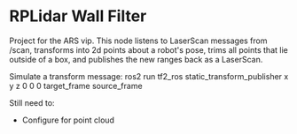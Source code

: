 # RPLidar Wall Filter
Project for the ARS vip. This node listens to LaserScan messages from /scan, transforms into 2d points about a robot's pose, trims all points that lie outside of a box, and publishes the new ranges back as a LaserScan.		

Simulate a transform message:
 ros2 run tf2_ros static_transform_publisher x y z 0 0 0 target_frame source_frame

Still need to:		
* Configure for point cloud
